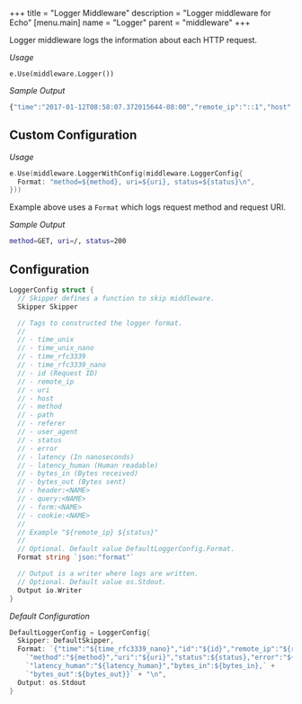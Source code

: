 +++
title = "Logger Middleware"
description = "Logger middleware for Echo"
[menu.main]
  name = "Logger"
  parent = "middleware"
+++

Logger middleware logs the information about each HTTP request.

*Usage*

`e.Use(middleware.Logger())`

*Sample Output*

```js
{"time":"2017-01-12T08:58:07.372015644-08:00","remote_ip":"::1","host":"localhost:1323","method":"GET","uri":"/","status":200,"error":"","latency":14743,"latency_human":"14.743µs","bytes_in":0,"bytes_out":2}
```

## Custom Configuration

*Usage*

```go
e.Use(middleware.LoggerWithConfig(middleware.LoggerConfig{
  Format: "method=${method}, uri=${uri}, status=${status}\n",
}))
```

Example above uses a `Format` which logs request method and request URI.

*Sample Output*

```sh
method=GET, uri=/, status=200
```

## Configuration

```go
LoggerConfig struct {
  // Skipper defines a function to skip middleware.
  Skipper Skipper

  // Tags to constructed the logger format.
  //
  // - time_unix
  // - time_unix_nano
  // - time_rfc3339
  // - time_rfc3339_nano
  // - id (Request ID)
  // - remote_ip
  // - uri
  // - host
  // - method
  // - path
  // - referer
  // - user_agent
  // - status
  // - error
  // - latency (In nanoseconds)
  // - latency_human (Human readable)
  // - bytes_in (Bytes received)
  // - bytes_out (Bytes sent)
  // - header:<NAME>
  // - query:<NAME>
  // - form:<NAME>
  // - cookie:<NAME>
  //
  // Example "${remote_ip} ${status}"
  //
  // Optional. Default value DefaultLoggerConfig.Format.
  Format string `json:"format"`

  // Output is a writer where logs are written.
  // Optional. Default value os.Stdout.
  Output io.Writer
}
```

*Default Configuration*

```go
DefaultLoggerConfig = LoggerConfig{
  Skipper: DefaultSkipper,
  Format: `{"time":"${time_rfc3339_nano}","id":"${id}","remote_ip":"${remote_ip}","host":"${host}",` +
    `"method":"${method}","uri":"${uri}","status":${status},"error":"${error}","latency":${latency},` +
    `"latency_human":"${latency_human}","bytes_in":${bytes_in},` +
    `"bytes_out":${bytes_out}}` + "\n",
  Output: os.Stdout
}
```
